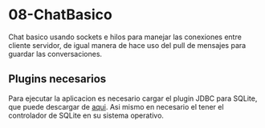 # 08-ChatBasico

Chat basico usando sockets e hilos para manejar las conexiones entre cliente servidor, de igual manera de hace uso del pull de mensajes para guardar las conversaciones.

## Plugins necesarios

Para ejecutar la aplicacion es necesario cargar el plugin JDBC para SQLite, que puede descargar de [aqui](https://bitbucket.org/xerial/sqlite-jdbc/downloads).
Asi mismo en necesario el tener el controlador de SQLite en su sistema operativo.

